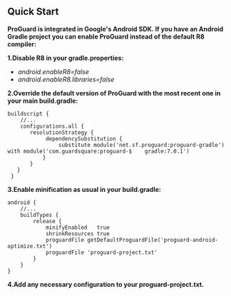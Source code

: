 ## Quick Start
**ProGuard is integrated in Google's Android SDK. If you have an Android Gradle project you can enable ProGuard instead of the default R8 compiler:**

**1.Disable R8 in your gradle.properties:**

  - *android.enableR8=false*
  - *android.enableR8.libraries=false*
  
**2.Override the default version of ProGuard with the most recent one in your main build.gradle:**

``` 
buildscript {
    //...
    configurations.all {
       resolutionStrategy {
            dependencySubstitution {
                substitute module('net.sf.proguard:proguard-gradle') with module('com.guardsquare:proguard-$    gradle:7.0.1')
           }
       }
   }
 }
```
**3.Enable minification as usual in your build.gradle:**

```
android {
    //...
    buildTypes {
        release {
            minifyEnabled   true
            shrinkResources true
            proguardFile getDefaultProguardFile('proguard-android-optimize.txt')
            proguardFile 'proguard-project.txt'
        }
    }
}
```
**4.Add any necessary configuration to your proguard-project.txt.**

